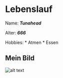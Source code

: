 # Lebenslauf


Name: ***Tunahead***

Alter: ***666***

Hobbies: * Atmen
	 * Essen

## Mein Bild
![alt text](https://github.com/n48.png "Logo Title")
